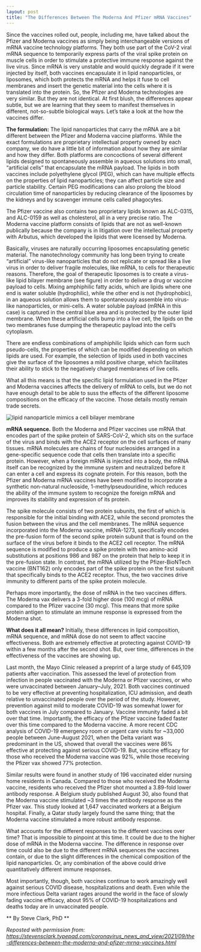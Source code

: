 ```yaml
---
layout: post
title: "The Differences Between The Moderna And Pfizer mRNA Vaccines"
---
```


Since the vaccines rolled out, people, including me, have talked about the Pfizer and Moderna vaccines as simply being interchangeable versions of mRNA vaccine technology platforms. They both use part of the CoV-2 viral mRNA sequence to temporarily express parts of the viral spike protein on muscle cells in order to stimulate a protective immune response against the live virus. Since mRNA is very unstable and would quickly degrade if it were injected by itself, both vaccines encapsulate it in lipid nanoparticles, or liposomes, which both protects the mRNA and helps it fuse to cell membranes and insert the genetic material into the cells where it is translated into the protein. So, the Pfizer and Moderna technologies are very similar.  But they are not identical. At first blush, the differences appear subtle, but we are learning that they seem to manifest themselves in different, not-so-subtle biological ways. Let’s take a look at the how the vaccines differ.

**The formulation:** The lipid nanoparticles that carry the mRNA are a bit different between the Pfizer and Moderna vaccine platforms. While the exact formulations are proprietary intellectual property owned by each company, we do have a little bit of information about how they are similar and how they differ. Both platforms are concoctions of several different lipids designed to spontaneously assemble in aqueous solutions into small, “artificial cells” that encapsulate the mRNA payload. The lipids in both vaccines include polyethylene glycol (PEG), which can have multiple effects on the properties of lipid nanoparticles; they can affect particle size and particle stability. Certain PEG modifications can also prolong the blood circulation time of nanoparticles by reducing clearance of the liposomes by the kidneys and by scavenger immune cells called phagocytes.

The Pfizer vaccine also contains two proprietary lipids known as ALC-0315, and ALC-0159 as well as cholesterol, all in a very precise ratio. The Moderna vaccine platform consists of lipids that are not as well-known publically because the company is in litigation over the intellectual property with Arbutus, which developed the lipids that were licensed by Moderna.

Basically, viruses are naturally occurring liposomes encapsulating genetic material. The nanotechnology community has long been trying to create “artificial” virus-like nanoparticles that do not replicate or spread like a live virus in order to deliver fragile molecules, like mRNA, to cells for therapeutic reasons. Therefore, the goal of therapeutic liposomes is to create a virus-like lipid bilayer membrane (see figure) in order to deliver a drug or vaccine payload to cells. Mixing amphiphilic fatty acids, which are lipids where one end is water soluble (hydrophilic), while the other end is not (hydrophobic), in an aqueous solution allows them to spontaneously assemble into virus-like nanoparticles, or mini-cells. A water soluble payload (mRNA in this case) is captured in the central blue area and is protected by the outer lipid membrane. When these artificial cells bump into a live cell, the lipids on the two membranes fuse dumping the therapeutic payload into the cell’s cytoplasm.

There are endless combinations of amphiphilic lipids which can form such pseudo-cells, the properties of which can be modified depending on which lipids are used. For example, the selection of lipids used in both vaccines give the surface of the liposomes a mild positive charge, which facilitates their ability to stick to the negatively charged membranes of live cells.

What all this means is that the specific lipid formulation used in the Pfizer and Moderna vaccines affects the delivery of mRNA to cells, but we do not have enough detail to be able to suss the effects of the different liposome compositions on the efficacy of the vaccine. Those details mostly remain trade secrets.

![lipid nanoparticle mimics a cell bilayer membrane](https://i.imgur.com/U5Wy4hr.png)

**mRNA sequence.** Both the Moderna and Pfizer vaccines use mRNA that encodes part of the spike protein of SARS-CoV-2, which sits on the surface of the virus and binds with the ACE2 receptor on the cell surfaces of many tissues. mRNA molecules are chains of four nucleosides arranged in a gene-specific sequence code that cells then translate into a specific protein. However, when a foreign mRNA is injected into a body, the mRNA itself can be recognized by the immune system and neutralized before it can enter a cell and express its cognate protein. For this reason, both the Pfizer and Moderna mRNA vaccines have been modified to incorporate a synthetic non-natural nucleoside, 1-methylpseudouridine, which reduces the ability of the immune system to recognize the foreign mRNA and improves its stability and expression of its protein.

The spike molecule consists of two protein subunits, the first of which is responsible for the initial binding with ACE2, while the second promotes the fusion between the virus and the cell membranes. The mRNA sequence incorporated into the Moderna vaccine, mRNA-1273, specifically encodes the pre-fusion form of the second spike protein subunit that is found on the surface of the virus before it binds to the ACE2 cell receptor. The mRNA sequence is modified to produce a spike protein with two amino-acid substitutions at positions 986 and 987 on the protein that help to keep it in the pre-fusion state. In contrast, the mRNA utilized by the Pfizer-BioNTech vaccine (BNT162) only encodes part of the spike protein on the first subunit that specifically binds to the ACE2 receptor. Thus, the two vaccines drive immunity to different parts of the spike protein molecule.

Perhaps more importantly, the dose of mRNA in the two vaccines differs. The Moderna vax delivers a 3-fold higher dose (100 mcg) of mRNA compared to the Pfizer vaccine (30 mcg). This  means that more spike protein antigen to stimulate an immune response is expressed from the Moderna shot.

**What does it all mean?** Initially, these differences in lipid composition, mRNA sequence, and mRNA dose do not seem to affect vaccine effectiveness. Both are extremely effective at protecting against COVID-19 within a few months after the second shot. But, over time, differences in the effectiveness of the vaccines are showing up.

Last month, the Mayo Clinic released a preprint of a large study of 645,109 patients after vaccination. This assessed the level of protection from infection in people vaccinated with the Moderna or Pfizer vaccines, or who were unvaccinated between January–July, 2021. Both vaccines continued to be very effective at preventing hospitalization, ICU admission, and death relative to unvaccinated people over the period of the study. However, prevention against mild to moderate COVID-19 was somewhat lower for both vaccines in July compared to January. Vaccine immunity faded a bit over that time. Importantly, the efficacy of the Pfizer vaccine faded faster over this time compared to the Moderna vaccine. A more recent CDC analysis of COVID-19 emergency room or urgent care visits for ~33,000 people between June-August 2021, when the Delta variant was predominant in the US, showed that overall the vaccines were 86% effective at protecting against serious COVID-19. But, vaccine efficacy for those who received the Moderna vaccine was 92%, while those receiving the Pfizer vax showed 77% protection.

Similar results were found in another study of 196 vaccinated elder nursing home residents in Canada. Compared to those who received the Moderna vaccine, residents who received the Pfizer shot mounted a 3.89-fold lower antibody response. A Belgium study published August 30, also found that the Moderna vaccine stimulated ~3 times the antibody response as the Pfizer vax. This study looked at 1,647 vaccinated workers at a Belgium hospital. Finally, a Qatar study largely found the same thing; that the Moderna vaccine stimulated a more robust antibody response.

What accounts for the different responses to the different vaccines over time? That is impossible to pinpoint at this time. It could be due to the higher dose of mRNA in the Moderna vaccine. The difference in response over time could also be due to the different mRNA sequences the vaccines contain, or due to the slight differences in the chemical composition of the lipid nanoparticles. Or, any combination of the above could drive quantitatively different immune responses.

Most importantly, though, both vaccines continue to work amazingly well against serious COVID disease, hospitalizations and death. Even while the more infectious Delta variant rages around the world in the face of slowly fading vaccine efficacy, about 95% of COVID-19 hospitalizations and deaths today are in unvaccinated people.

** By Steve Clark, PhD **

*Reposted with permission from: https://stevensclark.typepad.com/coronavirus_news_and_view/2021/09/the-differences-between-the-moderna-and-pfizer-mrna-vaccines.html*
